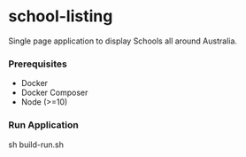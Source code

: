 # school-listing
Single page application to display Schools all around Australia.


### Prerequisites

- Docker
- Docker Composer
- Node (>=10)

### Run Application

sh build-run.sh
